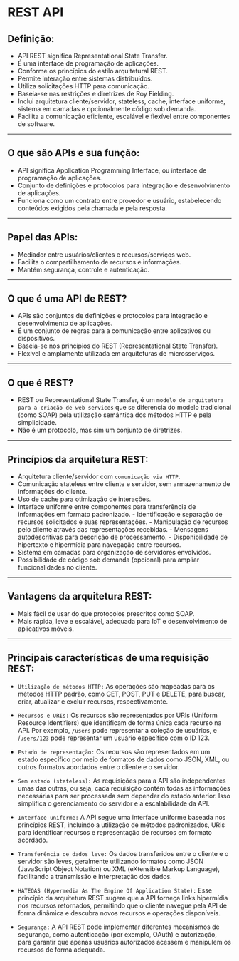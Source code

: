 # REST API 

## Definição: 
 * API REST significa Representational State Transfer.
 * É uma interface de programação de aplicações.
 * Conforme os princípios do estilo arquitetural REST.
 * Permite interação entre sistemas distribuídos.
 * Utiliza solicitações HTTP para comunicação.
 * Baseia-se nas restrições e diretrizes de Roy Fielding.
 * Inclui arquitetura cliente/servidor, stateless, cache, interface uniforme, sistema em camadas e opcionalmente código sob demanda.
* Facilita a comunicação eficiente, escalável e flexível entre componentes de software.

--- 

## O que são APIs e sua função: 
 * API significa Application Programming Interface, ou interface de programação de aplicações. 
 * Conjunto de definições e protocolos para integração e desenvolvimento de aplicações. 
 * Funciona como um contrato entre provedor e usuário, estabelecendo conteúdos exigidos pela chamada e pela resposta. 

--- 

## Papel das APIs: 
 * Mediador entre usuários/clientes e recursos/serviços web.
 * Facilita o compartilhamento de recursos e informações. 
 * Mantém segurança, controle e autenticação.

--- 

## O que é uma API de REST?
 * APIs são conjuntos de definições e protocolos para integração e desenvolvimento de aplicações.
 * É um conjunto de regras para a comunicação entre aplicativos ou dispositivos.
 * Baseia-se nos princípios do REST (Representational State Transfer).
 * Flexível e amplamente utilizada em arquiteturas de microsserviços.

--- 

## O que é REST?
 * REST ou Representational State Transfer, é um `modelo de arquitetura para a criação de web services` que se diferencia do modelo tradicional (como SOAP) pela utilização semântica dos métodos HTTP e pela simplicidade.
 * Não é um protocolo, mas sim um conjunto de diretrizes. 

--- 

## Princípios da arquitetura REST:
 * Arquitetura cliente/servidor com `comunicação via HTTP`.
 * Comunicação stateless entre cliente e servidor, sem armazenamento de informações do cliente.
 * Uso de cache para otimização de interações.
 * Interface uniforme entre componentes para transferência de informações em formato padronizado.
          - Identificação e separação de recursos solicitados e suas representações.
          - Manipulação de recursos pelo cliente através das representações recebidas. 
          - Mensagens autodescritivas para descrição de processamento.
          - Disponibilidade de hipertexto e hipermídia para navegação entre recursos.
 * Sistema em camadas para organização de servidores envolvidos.
 * Possibilidade de código sob demanda (opcional) para ampliar funcionalidades no cliente.

--- 

## Vantagens da arquitetura REST:
 * Mais fácil de usar do que protocolos prescritos como SOAP.
 * Mais rápida, leve e escalável, adequada para IoT e desenvolvimento de aplicativos móveis.

--- 

## Principais características de uma requisição REST:
 * `Utilização de métodos HTTP:` As operações são mapeadas para os métodos HTTP padrão, como GET, POST, PUT e DELETE, para buscar, criar, atualizar e excluir recursos, respectivamente.

 * `Recursos e URIs:` Os recursos são representados por URIs (Uniform Resource Identifiers) que identificam de forma única cada recurso na API. Por exemplo, `/users` pode representar a coleção de usuários, e /`users/123` pode representar um usuário específico com o ID 123.

 * `Estado de representação:` Os recursos são representados em um estado específico por meio de formatos de dados como JSON, XML, ou outros formatos acordados entre o cliente e o servidor.

 * `Sem estado (stateless):` As requisições para a API são independentes umas das outras, ou seja, cada requisição contém todas as informações necessárias para ser processada sem depender do estado anterior. Isso simplifica o gerenciamento do servidor e a escalabilidade da API.

 * `Interface uniforme:` A API segue uma interface uniforme baseada nos princípios REST, incluindo a utilização de métodos padronizados, URIs para identificar recursos e representação de recursos em formato acordado.

 * `Transferência de dados leve:` Os dados transferidos entre o cliente e o servidor são leves, geralmente utilizando formatos como JSON (JavaScript Object Notation) ou XML (eXtensible Markup Language), facilitando a transmissão e interpretação dos dados.

 * `HATEOAS (Hypermedia As The Engine Of Application State):` Esse princípio da arquitetura REST sugere que a API forneça links hipermídia nos recursos retornados, permitindo que o cliente navegue pela API de forma dinâmica e descubra novos recursos e operações disponíveis.

 * `Segurança:` A API REST pode implementar diferentes mecanismos de segurança, como autenticação (por exemplo, OAuth) e autorização, para garantir que apenas usuários autorizados acessem e manipulem os recursos de forma adequada.

